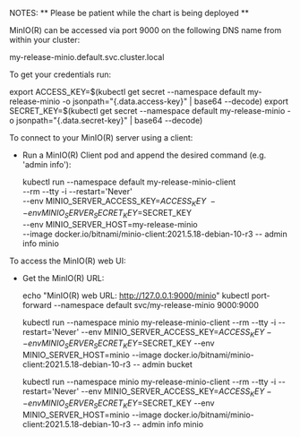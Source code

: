 

NOTES:
** Please be patient while the chart is being deployed **

MinIO(R) can be accessed via port 9000 on the following DNS name from within your cluster:

   my-release-minio.default.svc.cluster.local

To get your credentials run:

   export ACCESS_KEY=$(kubectl get secret --namespace default my-release-minio -o jsonpath="{.data.access-key}" | base64 --decode)
   export SECRET_KEY=$(kubectl get secret --namespace default my-release-minio -o jsonpath="{.data.secret-key}" | base64 --decode)

To connect to your MinIO(R) server using a client:

- Run a MinIO(R) Client pod and append the desired command (e.g. 'admin info'):

   kubectl run --namespace default my-release-minio-client \
     --rm --tty -i --restart='Never' \
     --env MINIO_SERVER_ACCESS_KEY=$ACCESS_KEY \
     --env MINIO_SERVER_SECRET_KEY=$SECRET_KEY \
     --env MINIO_SERVER_HOST=my-release-minio \
     --image docker.io/bitnami/minio-client:2021.5.18-debian-10-r3 -- admin info minio

To access the MinIO(R) web UI:

- Get the MinIO(R) URL:

   echo "MinIO(R) web URL: http://127.0.0.1:9000/minio"
   kubectl port-forward --namespace default svc/my-release-minio 9000:9000

     kubectl run --namespace minio my-release-minio-client --rm --tty -i --restart='Never' --env MINIO_SERVER_ACCESS_KEY=$ACCESS_KEY --env MINIO_SERVER_SECRET_KEY=$SECRET_KEY --env MINIO_SERVER_HOST=minio --image docker.io/bitnami/minio-client:2021.5.18-debian-10-r3 -- admin bucket

     kubectl run --namespace minio my-release-minio-client --rm --tty -i --restart='Never' --env MINIO_SERVER_ACCESS_KEY=$ACCESS_KEY --env MINIO_SERVER_SECRET_KEY=$SECRET_KEY --env MINIO_SERVER_HOST=minio --image docker.io/bitnami/minio-client:2021.5.18-debian-10-r3 -- admin info minio
